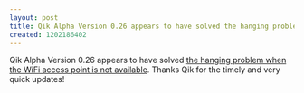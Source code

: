 ```yaml
---
layout: post
title: Qik Alpha Version 0.26 appears to have solved the hanging problem
created: 1202186402
---
```

<p>Qik Alpha Version 0.26 appears to have solved <a href="/archives/2008/02/03/qik-alpha-bug-hangs-forever-if-wifi-access-point-not-available">the hanging problem when the WiFi access point is not available</a>. Thanks Qik for the timely and very quick updates!</p> 
